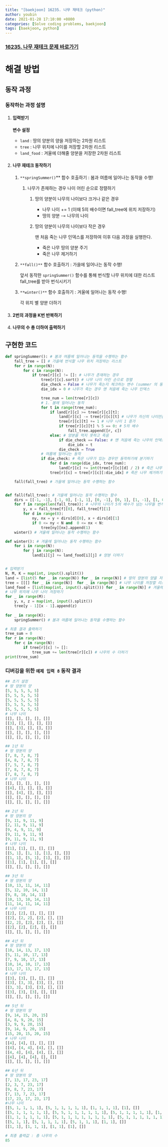 ```yaml
---
title: "[baekjoon] 16235. 나무 재테크 (python)"
author: youbin
date: 2021-01-28 17:10:00 +0800
categories: [Solve coding problems, baekjoon]
tags: [baekjoon, python]
---
```


### [16235. 나무 재테크 문제 바로가기](https://www.acmicpc.net/problem/16235)



# 해결 방법

## 동작 과정

### 동작하는 과정 설명

1. #### 입력받기

   **변수 설정**

   - `land` : 땅의 양분의 양을 저장하는 2차원 리스트
   - `tree` : 나무 위치에 나이를 저장할 2차원 리스트
   - `land_food` : 겨울에 더해줄 양분을 저장한 2차원 리스트

2. #### 나무 재테크 동작하기

   1. `**springSummer()`** 함수 호출하기 : 봄과 여름에 일어나는 동작을 수행!

      1. 나무가 존재하는 경우 나이 어린 순으로 정렬하기

         1. 땅의 양분이 나무의 나이보다 크거나 같은 경우

            - 나무 나이 += 1 (이때 5의 배수이면 fall_tree에 위치 저장하기)
            - 땅의 양분 -= 나무의 나이

         2. 땅의 양분이 나무의 나이보다 작은 경우

            맨 처음 죽는 나무 인덱스를 저장하여 이후 다음 과정을 실행한다.

            - 죽은 나무 땅의 양분 주기
            - 죽은 나무 제거하기

   2. `**fall()**` 함수 호출하기 : 가을에 일어나는 동작 수행!

      앞서 동작한 `springSummer()` 함수를 통해 번식할 나무 위치에 대한 리스트 fall_tree를 받아 번식시키기

   3. `**winter()**` 함수 호출하기 : 겨울에 일어나는 동작 수행!

      각 위치 별 양분 더하기

3. #### 2번의 과정을 K번 반복하기

4. #### 나무의 수 총 더하여 출력하기



## 구현한 코드

```python
def springSummer(): # 봄과 여름에 일어나는 동작을 수행하는 함수
    fall_tree = [] # 가을에 번식할 나무 위치 저장하는 리스트
    for r in range(N):
        for c in range(N):
            if tree[r][c] != []: # 나무가 존재하는 경우
                tree[r][c].sort() # 나무 나이 어린 순으로 정렬
                die_check = False # 나무가 죽는지 체크하는 변수 (summer 의 동작이 일어날지의 유무 결정)
                die_idx = 0 # 나무가 죽는 경우 맨 처음에 죽는 나무 인덱스

                tree_num = len(tree[r][c])
                # 1. 봄에 일어나는 동작
                for t in range(tree_num):
                    if land[r][c] >= tree[r][c][t]:
                        land[r][c] -= tree[r][c][t] # 나무가 자신의 나이만큼 양분 먹기
                        tree[r][c][t] += 1 # 나무 나이 1 증가
                        if tree[r][c][t] % 5 == 0: # 5의 배수
                            fall_tree.append([r, c])
                    else: # 양분을 먹지 못하고 죽음
                        if die_check == False: # 맨 처음에 죽는 나무의 인덱스를 저장하기 위한 조건
                            die_idx = t
                        die_check = True
                # 여름에 일어나는 동작
                if die_check: # 죽은 나무가 있는 경우만 동작하기에 분기하기
                    for d in range(die_idx, tree_num):
                        land[r][c] += int(tree[r][c][d] / 2) # 죽은 나무 양분으로 추가하기
                    tree[r][c] = tree[r][c][:die_idx] # 죽은 나무 제거하기

    fall(fall_tree) # 가을에 일어나는 동작 수행하는 함수


def fall(fall_tree): # 가을에 일어나는 동작 수행하는 함수
    dirs = [[-1, -1], [-1, 0], [-1, 1], [0, -1], [0, 1], [1, -1], [1, 0], [1, 1]]
    for f in range(len(fall_tree)): # 나무의 나이가 5의 배수가 넘는 나무들 번식하기
        y, x = fall_tree[f][0], fall_tree[f][1]
        for d in range(8):
            ny, nx = y + dirs[d][0], x + dirs[d][1]
            if 0 <= ny < N and  0 <= nx < N:
                tree[ny][nx].append(1)
    winter() # 겨울에 일어나는 동작 수행하는 함수

def winter(): # 겨울에 일어나는 동작 수행하는 함수
    for i in range(N):
        for j in range(N):
            land[i][j] += land_food[i][j] # 양분 더하기


# 입력받기
N, M, K = map(int, input().split())
land = [list(5 for _ in range(N)) for _ in range(N)] # 땅의 양분의 양을 저장하는 리스트
tree = [[[] for _ in range(N)]  for _ in range(N)] # 나무 나이를 저장할 리스트
land_food = [list(map(int, input().split())) for _ in range(N)] # 겨울에 더해야하는 양분을 저장한 리스트
# 나무 위치에 나무 나이 저장하기
for _ in range(M):
    y, x, z = map(int, input().split())
    tree[y - 1][x - 1].append(z)
    
for _ in range(K):
    springSummer() # 봄과 여름에 일어나는 동작을 수행하는 함수

# 최종 결과 출력하기
tree_sum = 0
for r in range(N):
    for c in range(N):
        if tree[r][c] != []:
            tree_sum += len(tree[r][c]) # 나무의 수 더하기
print(tree_sum)
```



### 디버깅을 위한 `예제 입력 8` 동작 결과

```python
## 초기 설정
# 땅 양분의 양
[5, 5, 5, 5, 5]
[5, 5, 5, 5, 5]
[5, 5, 5, 5, 5]
[5, 5, 5, 5, 5]
[5, 5, 5, 5, 5]
# 나무 나이
[[], [], [], [], []]
[[3], [], [], [], []]
[[], [3], [], [], []]
[[], [], [], [], []]
[[], [], [], [], []]

## 1년 뒤
# 땅 양분의 양
[7, 8, 7, 8, 7]
[4, 8, 7, 8, 7]
[7, 5, 7, 8, 7]
[7, 8, 7, 8, 7]
[7, 8, 7, 8, 7]
# 나무 나이
[[], [], [], [], []]
[[4], [], [], [], []]
[[], [4], [], [], []]
[[], [], [], [], []]
[[], [], [], [], []]

## 2년 뒤
# 땅 양분의 양
[9, 11, 9, 11, 9]
[2, 11, 9, 11, 9]
[9, 4, 9, 11, 9]
[9, 11, 9, 11, 9]
[9, 11, 9, 11, 9]
# 나무 나이
[[1], [1], [], [], []]
[[5, 1], [1, 1], [1], [], []]
[[1, 1], [5, 1], [1], [], []]
[[1], [1], [1], [], []]
[[], [], [], [], []]

## 3년 뒤
# 땅 양분의 양
[10, 13, 11, 14, 11]
[5, 12, 10, 14, 11]
[9, 8, 10, 14, 11]
[10, 13, 10, 14, 11]
[11, 14, 11, 14, 11]
# 나무 나이
[[2], [2], [], [], []]
[[2], [2, 2], [2], [], []]
[[2, 2], [2], [2], [], []]
[[2], [2], [2], [], []]
[[], [], [], [], []]

## 4년 뒤
# 땅 양분의 양
[10, 14, 13, 17, 13]
[5, 11, 10, 17, 13]
[7, 9, 10, 17, 13]
[10, 14, 10, 17, 13]
[13, 17, 13, 17, 13]
# 나무 나이
[[3], [3], [], [], []]
[[3], [3, 3], [3], [], []]
[[3, 3], [3], [3], [], []]
[[3], [3], [3], [], []]
[[], [], [], [], []]

## 5년 뒤
# 땅 양분의 양
[9, 14, 15, 20, 15]
[4, 8, 9, 20, 15]
[3, 9, 9, 20, 15]
[9, 14, 9, 20, 15]
[15, 20, 15, 20, 15]
# 나무 나이
[[4], [4], [], [], []]
[[4], [4, 4], [4], [], []]
[[4, 4], [4], [4], [], []]
[[4], [4], [4], [], []]
[[], [], [], [], []]

## 6년 뒤
# 땅 양분의 양
[7, 13, 17, 23, 17]
[2, 3, 7, 23, 17]
[9, 8, 7, 23, 17]
[7, 13, 7, 23, 17]
[17, 23, 17, 23, 17]
#나무 나이
[[5, 1, 1, 1, 1], [5, 1, 1, 1, 1, 1], [1, 1, 1, 1], [1], []]
[[5, 1, 1, 1, 1, 1], [5, 5, 1, 1, 1, 1, 1, 1], [5, 1, 1, 1, 1, 1], [1, 1], []]
[[1, 1, 1, 1, 1, 1], [5, 1, 1, 1, 1, 1, 1, 1, 1], [5, 1, 1, 1, 1, 1, 1], [1, 1, 1], []]
[[5, 1, 1], [5, 1, 1, 1, 1], [5, 1, 1, 1], [1, 1], []]
[[1, 1], [1, 1, 1], [1, 1], [1], []]

# 최종 출력값 : 총 나무의 수
85
```



